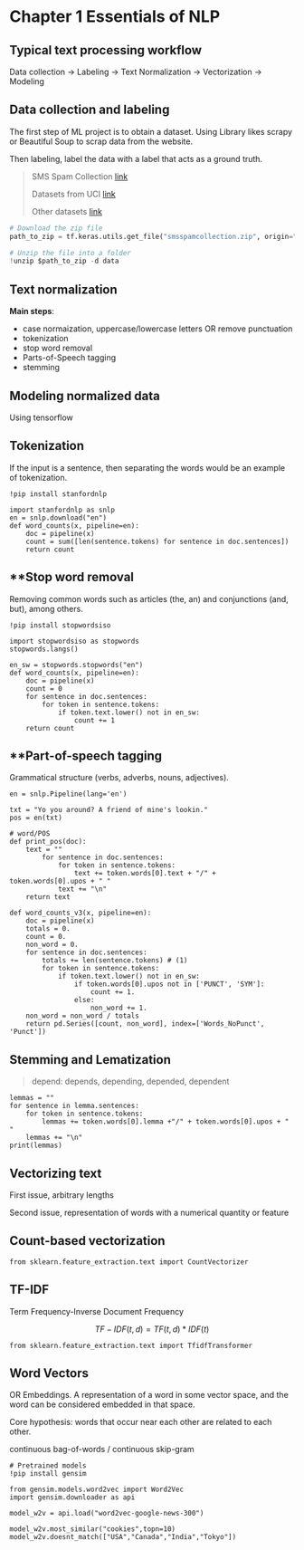 # Chapter 1 Essentials of NLP

## **Typical text processing workflow**

Data collection -> Labeling -> Text Normalization -> Vectorization -> Modeling


## **Data collection and labeling**

The first step of ML project is to obtain a dataset. Using Library likes scrapy or Beautiful Soup to scrap data from the website. 

Then labeling, label the data with a label that acts as a ground truth. 

> SMS Spam Collection [link](http://archive.ics.uci.edu/ml/datasets/SMS+Spam+Collection)
> 
> Datasets from UCI [link](http://archive.ics.uci.edu/ml/datasets.php)
> 
> Other datasets [link](https://github.com/niderhoff/nlp-datasets)

```python
# Download the zip file
path_to_zip = tf.keras.utils.get_file("smsspamcollection.zip", origin="https://archive.ics.uci.edu/ml/machine-learningdatabases/00228/smsspamcollection.zip",extract=True)

# Unzip the file into a folder
!unzip $path_to_zip -d data
```

## **Text normalization**

**Main steps**: 
- case normaization, uppercase/lowercase letters OR remove punctuation
- tokenization
- stop word removal
- Parts-of-Speech tagging
- stemming


## **Modeling normalized data**

Using tensorflow

## **Tokenization**

If the input is a sentence, then separating the words would be an example of tokenization. 

```
!pip install stanfordnlp

import stanfordnlp as snlp
en = snlp.download("en")
def word_counts(x, pipeline=en):
    doc = pipeline(x)
    count = sum([len(sentence.tokens) for sentence in doc.sentences])
    return count
```

## **Stop word removal

Removing common words such as articles (the, an) and conjunctions (and, but), among others. 

```
!pip install stopwordsiso

import stopwordsiso as stopwords
stopwords.langs()

en_sw = stopwords.stopwords("en")
def word_counts(x, pipeline=en):
    doc = pipeline(x)
    count = 0
    for sentence in doc.sentences:
        for token in sentence.tokens:
            if token.text.lower() not in en_sw:
                count += 1
    return count
```

## **Part-of-speech tagging

Grammatical structure (verbs, adverbs, nouns, adjectives). 

```
en = snlp.Pipeline(lang='en')

txt = "Yo you around? A friend of mine's lookin."
pos = en(txt)

# word/POS
def print_pos(doc):
    text = ""
        for sentence in doc.sentences:
            for token in sentence.tokens:
                text += token.words[0].text + "/" + token.words[0].upos + " "
            text += "\n"
    return text

def word_counts_v3(x, pipeline=en):
    doc = pipeline(x)
    totals = 0.
    count = 0.
    non_word = 0.
    for sentence in doc.sentences:
        totals += len(sentence.tokens) # (1)
        for token in sentence.tokens:
            if token.text.lower() not in en_sw:
                if token.words[0].upos not in ['PUNCT', 'SYM']:
                    count += 1.
                else:
                    non_word += 1.
    non_word = non_word / totals
    return pd.Series([count, non_word], index=['Words_NoPunct', 'Punct'])
```

## **Stemming and Lematization**

> depend: depends, depending, depended, dependent

```
lemmas = ""
for sentence in lemma.sentences:
    for token in sentence.tokens:
        lemmas += token.words[0].lemma +"/" + token.words[0].upos + " "
    lemmas += "\n"
print(lemmas)
```

## **Vectorizing text**

First issue, arbitrary lengths

Second issue, representation of words with a numerical quantity or feature


## Count-based vectorization

```
from sklearn.feature_extraction.text import CountVectorizer
```


## TF-IDF

Term Frequency-Inverse Document Frequency

$$TF-IDF(t, d)=TF(t,d)*IDF(t)$$

```
from sklearn.feature_extraction.text import TfidfTransformer
```

## Word Vectors

OR Embeddings. A representation of a word in some vector space, and the word can be considered embedded in that space. 

Core hypothesis: words that occur near each other are related to each other. 

continuous bag-of-words / continuous skip-gram

```
# Pretrained models
!pip install gensim

from gensim.models.word2vec import Word2Vec
import gensim.downloader as api

model_w2v = api.load("word2vec-google-news-300")

model_w2v.most_similar("cookies",topn=10)
model_w2v.doesnt_match(["USA","Canada","India","Tokyo"])


```